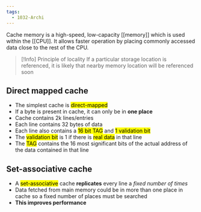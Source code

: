 ```yaml
---
tags:
  - 1032-Archi
---
```

Cache memory is a high-speed, low-capacity [[memory]] which is used within the [[CPU]]. It allows faster operation by placing commonly accessed data close to the rest of the CPU.

> [!Info] Principle of locality
> If a particular storage location is referenced, it is likely that nearby memory location will be referenced soon

## Direct mapped cache
- The simplest cache is <mark class="hltr-orange">direct-mapped</mark>
- If a byte is present in cache, it can only be in **one place**
- Cache contains 2k lines/entries
- Each line contains 32 bytes of data
- Each line also contains a <mark class="hltr-yellow">16 bit TAG</mark> and <mark class="hltr-green">1 validation bit</mark>
- The <mark class="hltr-green">validation bit</mark> is 1 if there is <mark class="hltr-green">real data</mark> in that line
- The <mark class="hltr-yellow">TAG</mark> contains the 16 most significant bits of the actual address of the data contained in that line

## Set-associative cache
- A <mark class="hltr-orange">set-associative</mark> cache **replicates** every line a *fixed number of times*
- Data fetched from main memory could be in more than one place in cache so a fixed number of places must be searched
- **This improves performance**